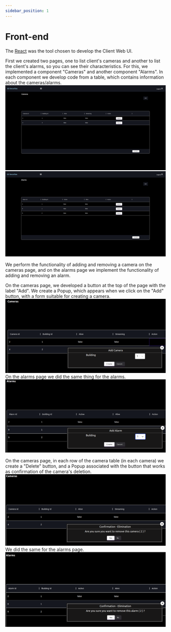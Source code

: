 ```yaml
---
sidebar_position: 1
---
```


# Front-end

The [React](https://reactjs.org/) was the tool chosen to develop the Client Web UI.

First we created two pages, one to list client's cameras and another to list the client's alarms, so you can see their characteristics.
For this, we implemented a component "Cameras" and another component "Alarms". In each component we develop code from a table, which contains information about the cameras/alarms.
![](./img/listCameras.png)
![](./img/listAlarms.png)

We perform the functionality of adding and removing a camera on the cameras page, and on the alarms page we implement the functionality of adding and removing an alarm.

On the cameras page, we developed a button at the top of the page with the label "Add". We create a Popup, which appears when we click on the "Add" button, with a form suitable for creating a camera.
![](./img/addCameras.png)
On the alarms page we did the same thing for the alarms.
![](./img/addAlarms.png)

On the cameras page, in each row of the camera table (in each camera) we create a "Delete" button, and a Popup associated with the button that works as confirmation of the camera's deletion.
![](./img/deleteCameras.png)
We did the same for the alarms page. 
![](./img/deleteAlarms.png)